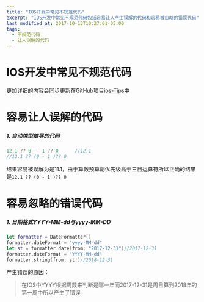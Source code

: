 ```yaml
---
title: "IOS开发中常见不规范代码"
excerpt: "IOS开发中常见不规范代码包括容易让人产生误解的代码和容易被忽略的错误代码"
last_modified_at: 2017-10-13T10:27:01-05:00
tags: 
  - 不规范代码
  - 让人误解的代码
---
```

IOS开发中常见不规范代码
======
更加详细的内容会同步更新在GitHub项目[ios-Tips](https://github.com/DKJone/ios-Tips)中


# 容易让人误解的代码
##### 1. 自动类型推导的代码
```swift
12.1 ?? 0  - 1 ?? 0      //12.1
//12.1 ?? (0 - 1 )?? 0

``` 
结果容易被误解为是11.1，由于算数预算副优先级高于三目运算符所以正确的结果是`12.1 ?? (0 - 1 )?? 0`


# 容易忽略的错误代码

##### 1. 日期格式YYYY-MM-dd与yyyy-MM-DD
```swift
let formatter = DateFormatter()
formatter.dateFormat = "yyyy-MM-dd"
let st = formatter.date(from: "2017-12-31")//2017-12-31
formatter.dateFormat = "YYYY-MM-dd"
formatter.string(from: st!)//2018-12-31
```
产生错误的原因：
> 在IOS中YYYY根据周数来判断是哪一年而2017-12-31是周日算到2018年的第一周中所以产生了错误   

